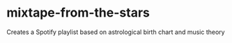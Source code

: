 # mixtape-from-the-stars
Creates a Spotify playlist based on astrological birth chart and music theory

